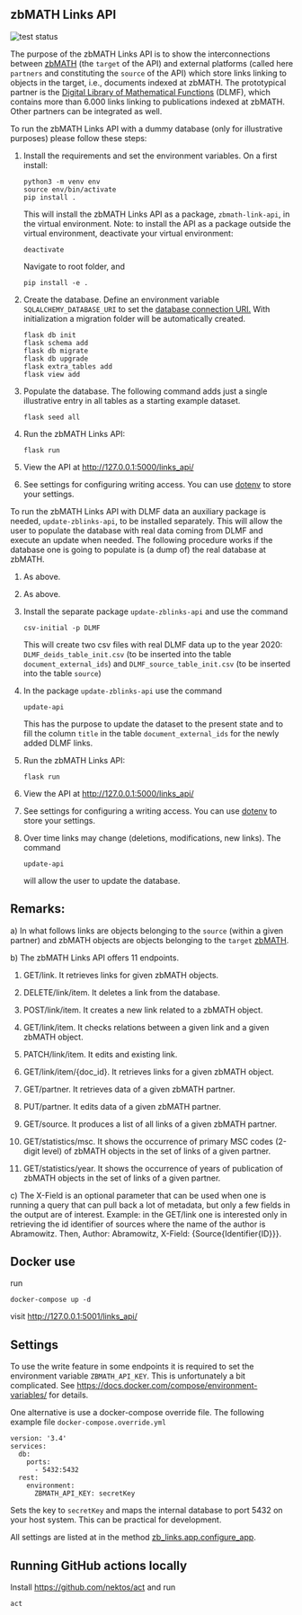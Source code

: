 ## zbMATH Links API
![test status](https://github.com/zbmathopen/linksApi/actions/workflows/pytest.yml/badge.svg)

The purpose of the zbMATH Links API is to show the interconnections between [zbMATH](https://zbmath.org/) (the `target` of the API)
and external platforms (called here `partners` and constituting the `source` of the API) which store links linking to objects in the target, i.e.,
documents indexed at zbMATH. The prototypical partner is the [Digital Library of Mathematical Functions](https://dlmf.nist.gov/) (DLMF), which
contains more than 6.000 links linking to publications indexed at zbMATH. Other partners can be integrated as well.

To run the zbMATH Links API with a dummy database (only for illustrative purposes) please follow these steps:

1) Install the requirements and set the environment variables.  On a first install:

    ```
    python3 -m venv env
    source env/bin/activate
    pip install .
    ```

    This will install the zbMATH Links API  as a package, `zbmath-link-api`, in the virtual environment. Note: to install the API as a package outside the virtual environment,
    deactivate your virtual environment:
    ```
    deactivate
    ```
    Navigate to root folder, and
    ```
    pip install -e .
    ```


2) Create the database. Define an environment variable `SQLALCHEMY_DATABASE_URI` to set the 
   [database connection URI.](https://flask-sqlalchemy.palletsprojects.com/en/2.x/config/?highlight=sqlalchemy_database_uri#connection-uri-format)
   With initialization a migration folder will be automatically created.
   
   ```
   flask db init
   flask schema add
   flask db migrate
   flask db upgrade
   flask extra_tables add
   flask view add
   ```


3) Populate the database. The following command adds just a single illustrative entry in all tables as a starting
   example dataset.
   ```
   flask seed all
   ```


4) Run the zbMATH Links API:
   ```
   flask run
   ```


5) View the API at http://127.0.0.1:5000/links_api/

6) See settings for configuring writing access. You can use [dotenv](https://pypi.org/project/python-dotenv/) to store your settings.
   
To run the zbMATH Links API with DLMF data an auxiliary package is needed, `update-zblinks-api`, to be installed separately. This will allow the user
to populate the database with real data coming from DLMF and execute an update when needed. The following procedure works if the database
one is going to populate is (a dump of) the real database at zbMATH.

1) As above.

2) As above.
   
3) Install the separate package `update-zblinks-api` and use the command
   ```
   csv-initial -p DLMF
   ```
   This will create two csv files with real DLMF data up to the year 2020: `DLMF_deids_table_init.csv` (to be inserted into the table `document_external_ids`) and  `DLMF_source_table_init.csv` (to be inserted into the table `source`)
   
4) In the package `update-zblinks-api`  use the command
   ```
   update-api
   ```
   This has the purpose to update the dataset to the present state and to fill the column `title` in the table `document_external_ids` for the newly added DLMF links.
   
   
5) Run the zbMATH Links API:
   ```
   flask run
   ```

6) View the API at http://127.0.0.1:5000/links_api/

7) See settings for configuring a writing access. You can use [dotenv](https://pypi.org/project/python-dotenv/) to store your settings.
   
8) Over time links may change (deletions, modifications, new links). The command
   ```
   update-api
   ```
   will allow the user to update the database.

## Remarks:

a) In what follows links are objects belonging to the `source` (within a given partner) and zbMATH objects are objects belonging to the `target` [zbMATH](https://zbmath.org/).

b) The zbMATH Links API offers 11 endpoints.

1. GET/link. It retrieves links for given zbMATH objects.

2. DELETE/link/item. It deletes a link from the database.

3. POST/link/item. It creates a new link related to a zbMATH object.

4. GET/link/item. It checks relations between a given link and a given zbMATH object.

5. PATCH/link/item. It edits and existing link.

6. GET/link/item/{doc_id}. It retrieves links for a given zbMATH object.

7. GET/partner. It retrieves data of a given zbMATH partner.

8. PUT/partner. It edits data of a given zbMATH partner.

9. GET/source. It produces a list of all links of a given zbMATH partner.

10. GET/statistics/msc. It shows the occurrence of primary MSC codes (2-digit level) of zbMATH objects in the set of links of a given partner.

11. GET/statistics/year. It shows the occurrence of years of publication of zbMATH objects in the set of links of a given partner.

c) The X-Field is an optional parameter that can be used when one
is running a query that can pull back a lot of metadata, but only a few
fields in the output are of interest. Example: in the GET/link one is interested
only in retrieving the id identifier of sources where the name of the
author is Abramowitz.
Then, Author: Abramowitz, X-Field: {Source{Identifier{ID}}}.

## Docker use

run
```
docker-compose up -d
```
visit http://127.0.0.1:5001/links_api/

## Settings

To use the write feature in some endpoints it is required to set the environment variable
`ZBMATH_API_KEY`.
This is unfortunately a bit complicated.
See
https://docs.docker.com/compose/environment-variables/
for details.

One alternative is use a docker-compose override file.
The following example file `docker-compose.override.yml`
```
version: '3.4'
services:
  db:
    ports:
      - 5432:5432
  rest:
    environment:
      ZBMATH_API_KEY: secretKey
```
Sets the key to `secretKey` and maps the internal database to port 5432 on your host system.
This can be practical for development.

All settings are listed at in the method [zb_links.app.configure_app](src/zb_links/app.py).
## Running GitHub actions locally
Install https://github.com/nektos/act and run
```
act
```